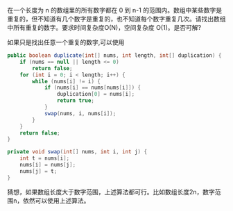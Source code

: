 在一个长度为 n 的数组里的所有数字都在 0 到 n-1 的范围内。数组中某些数字是重复的，但不知道有几个数字是重复的，也不知道每个数字重复几次。请找出数组中所有重复的数字。要求时间复杂度O(N)，空间复杂度 O(1)。是否可解?



如果只是找出任意一个重复的数字,可以使用

~~~java
public boolean duplicate(int[] nums, int length, int[] duplication) {
    if (nums == null || length <= 0)
        return false;
    for (int i = 0; i < length; i++) {
        while (nums[i] != i) {
            if (nums[i] == nums[nums[i]]) {
                duplication[0] = nums[i];
                return true;
            }
            swap(nums, i, nums[i]);
        }
    }
    return false;
}

private void swap(int[] nums, int i, int j) {
    int t = nums[i];
    nums[i] = nums[j];
    nums[j] = t;
}
~~~

猜想，如果数组长度大于数字范围，上述算法都可行。比如数组长度2n，数字范围n，依然可以使用上述算法。

